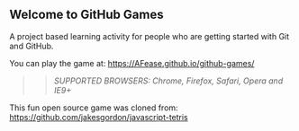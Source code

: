 ## Welcome to GitHub Games

A project based learning activity for people who are getting started with Git and GitHub.

You can play the game at: https://AFease.github.io/github-games/

>> _*SUPPORTED BROWSERS*: Chrome, Firefox, Safari, Opera and IE9+_

This fun open source game was cloned from: https://github.com/jakesgordon/javascript-tetris
